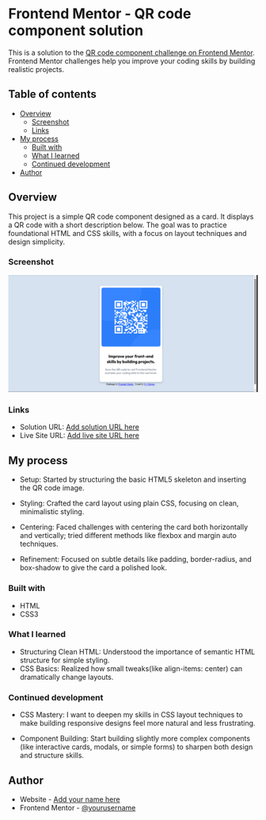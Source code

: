 # Frontend Mentor - QR code component solution

This is a solution to the [QR code component challenge on Frontend Mentor](https://www.frontendmentor.io/challenges/qr-code-component-iux_sIO_H). Frontend Mentor challenges help you improve your coding skills by building realistic projects. 

## Table of contents

- [Overview](#overview)
  - [Screenshot](#screenshot)
  - [Links](#links)
- [My process](#my-process)
  - [Built with](#built-with)
  - [What I learned](#what-i-learned)
  - [Continued development](#continued-development)
- [Author](#author)


## Overview
This project is a simple QR code component designed as a card. It displays a QR code with a short description below. The goal was to practice foundational HTML and CSS skills, with a focus on layout techniques and design simplicity.


### Screenshot
![](./images/Screenshot%202025-04-26%20232903.png)

### Links

- Solution URL: [Add solution URL here](https://your-solution-url.com)
- Live Site URL: [Add live site URL here](https://your-live-site-url.com)

## My process
- Setup: Started by structuring the basic HTML5 skeleton and inserting the QR code image.

- Styling: Crafted the card layout using plain CSS, focusing on clean, minimalistic styling.

- Centering: Faced challenges with centering the card both horizontally and vertically; tried different methods like flexbox and margin auto techniques.

- Refinement: Focused on subtle details like padding, border-radius, and box-shadow to give the card a polished look.


### Built with
- HTML
- CSS3


### What I learned
- Structuring Clean HTML: Understood the importance of semantic HTML structure for simple styling.
- CSS Basics: Realized how small tweaks(like align-items: center) can dramatically change layouts.

### Continued development
- CSS Mastery: I want to deepen my skills in CSS layout techniques to make building responsive designs feel more natural and less frustrating.

- Component Building: Start building slightly more complex components (like interactive cards, modals, or simple forms) to sharpen both design and structure skills.

## Author

- Website - [Add your name here](https://www.your-site.com)
- Frontend Mentor - [@yourusername](https://www.frontendmentor.io/profile/yourusername)
